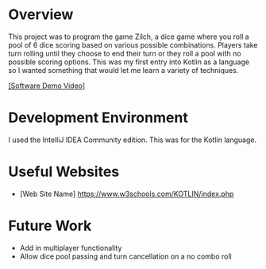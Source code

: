 # Overview

This project was to program the game Zilch, a dice game where you roll a pool of 6 dice scoring based on various possible combinations. Players take turn rolling until they choose to end their turn or they roll a pool with no possible scoring options. This was my first entry into Kotlin as a language so I wanted something that would let me learn a variety of techniques.

[[Software Demo Video]](https://youtu.be/sr71g4DKOgI)

# Development Environment

I used the IntelliJ IDEA Community edition. This was for the Kotlin language.

# Useful Websites

- [Web Site Name] https://www.w3schools.com/KOTLIN/index.php

# Future Work

- Add in multiplayer functionality
- Allow dice pool passing and turn cancellation on a no combo roll
